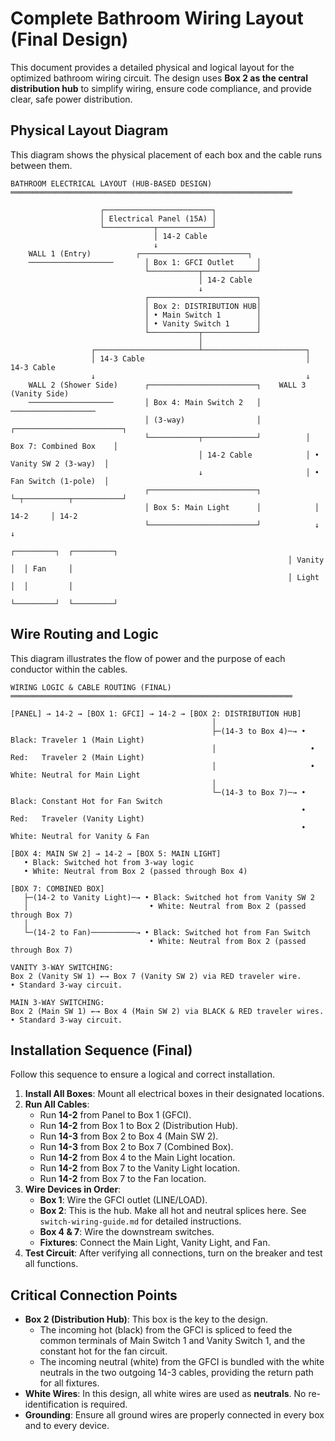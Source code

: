 # Complete Bathroom Wiring Layout (Final Design)

This document provides a detailed physical and logical layout for the optimized bathroom wiring circuit. The design uses **Box 2 as the central distribution hub** to simplify wiring, ensure code compliance, and provide clear, safe power distribution.

## Physical Layout Diagram

This diagram shows the physical placement of each box and the cable runs between them.

```text
BATHROOM ELECTRICAL LAYOUT (HUB-BASED DESIGN)
═══════════════════════════════════════════════════════════════

                    ┌────────────────────────┐
                    │ Electrical Panel (15A) │
                    └───────────┬────────────┘
                                │ 14-2 Cable
                                ↓
    WALL 1 (Entry)          ┌────────────────────────┐
    ───────────────────       │ Box 1: GFCI Outlet     │
                              └───────────┬────────────┘
                                          │ 14-2 Cable
                                          ↓
                              ┌────────────────────────┐
                              │ Box 2: DISTRIBUTION HUB│
                              │ • Main Switch 1        │
                              │ • Vanity Switch 1      │
                              └───────────┬────────────┘
                                          │
                  ┌───────────────────────┴───────────────────────┐
                  │ 14-3 Cable                                    │ 14-3 Cable
                  ↓                                               ↓
    WALL 2 (Shower Side)      ┌────────────────────────┐    WALL 3 (Vanity Side)
    ───────────────────       │ Box 4: Main Switch 2   │    ───────────────────
                              │ (3-way)                │          ┌────────────────────────┐
                              └───────────┬────────────┘          │ Box 7: Combined Box    │
                                          │ 14-2 Cable            │ • Vanity SW 2 (3-way)  │
                                          ↓                       │ • Fan Switch (1-pole)  │
                              ┌────────────────────────┐          └─┬──────────┬───────────┘
                              │ Box 5: Main Light      │            │ 14-2     │ 14-2
                              └────────────────────────┘            ↓          ↓
                                                              ┌─────────┐  ┌─────────┐
                                                              │ Vanity  │  │ Fan     │
                                                              │ Light   │  │         │
                                                              └─────────┘  └─────────┘
```

## Wire Routing and Logic

This diagram illustrates the flow of power and the purpose of each conductor within the cables.

```text
WIRING LOGIC & CABLE ROUTING (FINAL)
═══════════════════════════════════════════════════════════════

[PANEL] → 14-2 → [BOX 1: GFCI] → 14-2 → [BOX 2: DISTRIBUTION HUB]
                                             │
                                             ├─(14-3 to Box 4)─→ • Black: Traveler 1 (Main Light)
                                             │                     • Red:   Traveler 2 (Main Light)
                                             │                     • White: Neutral for Main Light
                                             │
                                             └─(14-3 to Box 7)─→ • Black: Constant Hot for Fan Switch
                                                                 • Red:   Traveler (Vanity Light)
                                                                 • White: Neutral for Vanity & Fan

[BOX 4: MAIN SW 2] → 14-2 → [BOX 5: MAIN LIGHT]
   • Black: Switched hot from 3-way logic
   • White: Neutral from Box 2 (passed through Box 4)

[BOX 7: COMBINED BOX]
   ├─(14-2 to Vanity Light)─→ • Black: Switched hot from Vanity SW 2
   │                           • White: Neutral from Box 2 (passed through Box 7)
   │
   └─(14-2 to Fan)──────────→ • Black: Switched hot from Fan Switch
                               • White: Neutral from Box 2 (passed through Box 7)

VANITY 3-WAY SWITCHING:
Box 2 (Vanity SW 1) ←→ Box 7 (Vanity SW 2) via RED traveler wire.
• Standard 3-way circuit.

MAIN 3-WAY SWITCHING:
Box 2 (Main SW 1) ←→ Box 4 (Main SW 2) via BLACK & RED traveler wires.
• Standard 3-way circuit.
```

## Installation Sequence (Final)

Follow this sequence to ensure a logical and correct installation.

1.  **Install All Boxes**: Mount all electrical boxes in their designated locations.
2.  **Run All Cables**:
    *   Run **14-2** from Panel to Box 1 (GFCI).
    *   Run **14-2** from Box 1 to Box 2 (Distribution Hub).
    *   Run **14-3** from Box 2 to Box 4 (Main SW 2).
    *   Run **14-3** from Box 2 to Box 7 (Combined Box).
    *   Run **14-2** from Box 4 to the Main Light location.
    *   Run **14-2** from Box 7 to the Vanity Light location.
    *   Run **14-2** from Box 7 to the Fan location.
3.  **Wire Devices in Order**:
    *   **Box 1**: Wire the GFCI outlet (LINE/LOAD).
    *   **Box 2**: This is the hub. Make all hot and neutral splices here. See `switch-wiring-guide.md` for detailed instructions.
    *   **Box 4 & 7**: Wire the downstream switches.
    *   **Fixtures**: Connect the Main Light, Vanity Light, and Fan.
4.  **Test Circuit**: After verifying all connections, turn on the breaker and test all functions.

## Critical Connection Points

-   **Box 2 (Distribution Hub)**: This box is the key to the design.
    -   The incoming hot (black) from the GFCI is spliced to feed the common terminals of Main Switch 1 and Vanity Switch 1, and the constant hot for the fan circuit.
    -   The incoming neutral (white) from the GFCI is bundled with the white neutrals in the two outgoing 14-3 cables, providing the return path for all fixtures.
-   **White Wires**: In this design, all white wires are used as **neutrals**. No re-identification is required.
-   **Grounding**: Ensure all ground wires are properly connected in every box and to every device.
